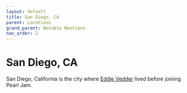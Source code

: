 ```yaml
---
layout: default
title: San Diego, CA
parent: Locations
grand_parent: Notable Mentions
nav_order: 2
---
```


# San Diego, CA

San Diego, California is the city where [Eddie Vedder](https://pearljamopedia.ml/docs/Notable-Mentions/Current-Members/Eddie-Vedder) lived before joining Pearl Jam.
